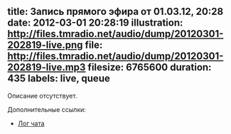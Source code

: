 title: Запись прямого эфира от 01.03.12, 20:28
date: 2012-03-01 20:28:19
illustration: http://files.tmradio.net/audio/dump/20120301-202819-live.png
file: http://files.tmradio.net/audio/dump/20120301-202819-live.mp3
filesize: 6765600
duration: 435
labels: live, queue
---
Описание отсутствует.

Дополнительные ссылки:

- [Лог чата](http://files.tmradio.net/audio/dump/20120301-202819-live.log)
